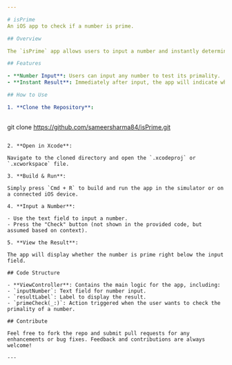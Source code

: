 ```yaml
---

# isPrime
An iOS app to check if a number is prime.

## Overview

The `isPrime` app allows users to input a number and instantly determine if it's prime. The core logic for checking primality is implemented in `ViewController.swift`.

## Features

- **Number Input**: Users can input any number to test its primality.
- **Instant Result**: Immediately after input, the app will indicate whether the number is prime or not.

## How to Use

1. **Clone the Repository**:
   
   ```
   git clone https://github.com/sameersharma84/isPrime.git
   ```

2. **Open in Xcode**:
   
   Navigate to the cloned directory and open the `.xcodeproj` or `.xcworkspace` file.

3. **Build & Run**:
   
   Simply press `Cmd + R` to build and run the app in the simulator or on a connected iOS device.

4. **Input a Number**:

   - Use the text field to input a number.
   - Press the "Check" button (not shown in the provided code, but assumed based on context).

5. **View the Result**:

   The app will display whether the number is prime right below the input field.

## Code Structure

- **ViewController**: Contains the main logic for the app, including:
  - `inputNumber`: Text field for number input.
  - `resultLabel`: Label to display the result.
  - `primeCheck(_:)`: Action triggered when the user wants to check the primality of a number.

## Contribute

Feel free to fork the repo and submit pull requests for any enhancements or bug fixes. Feedback and contributions are always welcome!

---
```

